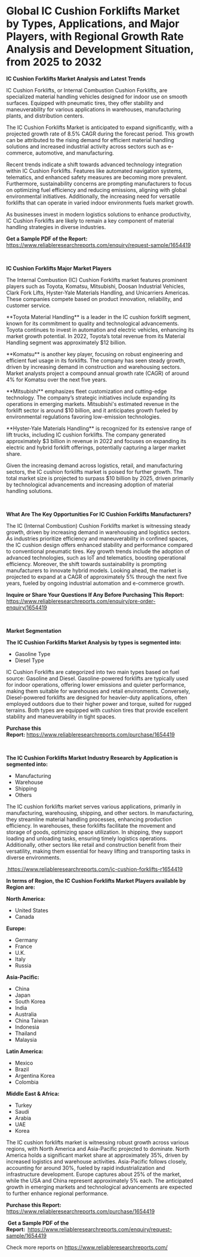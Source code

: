 <p><h1>Global IC Cushion Forklifts Market by Types, Applications, and Major Players, with Regional Growth Rate Analysis and Development Situation, from 2025 to 2032</h1></p><p><strong>IC Cushion Forklifts Market Analysis and Latest Trends</strong></p>
<p><p>IC Cushion Forklifts, or Internal Combustion Cushion Forklifts, are specialized material handling vehicles designed for indoor use on smooth surfaces. Equipped with pneumatic tires, they offer stability and maneuverability for various applications in warehouses, manufacturing plants, and distribution centers.</p><p>The IC Cushion Forklifts Market is anticipated to expand significantly, with a projected growth rate of 8.5% CAGR during the forecast period. This growth can be attributed to the rising demand for efficient material handling solutions and increased industrial activity across sectors such as e-commerce, automotive, and manufacturing.</p><p>Recent trends indicate a shift towards advanced technology integration within IC Cushion Forklifts. Features like automated navigation systems, telematics, and enhanced safety measures are becoming more prevalent. Furthermore, sustainability concerns are prompting manufacturers to focus on optimizing fuel efficiency and reducing emissions, aligning with global environmental initiatives. Additionally, the increasing need for versatile forklifts that can operate in varied indoor environments fuels market growth.</p><p>As businesses invest in modern logistics solutions to enhance productivity, IC Cushion Forklifts are likely to remain a key component of material handling strategies in diverse industries.</p></p>
<p><strong>Get a Sample PDF of the Report:&nbsp;</strong> <a href="https://www.reliableresearchreports.com/enquiry/request-sample/1654419?utm_campaign=2788&utm_medium=2&utm_source=Github&utm_content=ia&utm_term=11042025&utm_id=ic-cushion-forklifts">https://www.reliableresearchreports.com/enquiry/request-sample/1654419</a></p>
<p>&nbsp;</p>
<p><strong>IC Cushion Forklifts Major Market Players</strong></p>
<p><p>The Internal Combustion (IC) Cushion Forklifts market features prominent players such as Toyota, Komatsu, Mitsubishi, Doosan Industrial Vehicles, Clark Fork Lifts, Hyster-Yale Materials Handling, and Unicarriers Americas. These companies compete based on product innovation, reliability, and customer service.</p><p>**Toyota Material Handling** is a leader in the IC cushion forklift segment, known for its commitment to quality and technological advancements. Toyota continues to invest in automation and electric vehicles, enhancing its market growth potential. In 2022, Toyota’s total revenue from its Material Handling segment was approximately $12 billion.</p><p>**Komatsu** is another key player, focusing on robust engineering and efficient fuel usage in its forklifts. The company has seen steady growth, driven by increasing demand in construction and warehousing sectors. Market analysts project a compound annual growth rate (CAGR) of around 4% for Komatsu over the next five years.</p><p>**Mitsubishi** emphasizes fleet customization and cutting-edge technology. The company’s strategic initiatives include expanding its operations in emerging markets. Mitsubishi's estimated revenue in the forklift sector is around $10 billion, and it anticipates growth fueled by environmental regulations favoring low-emission technologies.</p><p>**Hyster-Yale Materials Handling** is recognized for its extensive range of lift trucks, including IC cushion forklifts. The company generated approximately $3 billion in revenue in 2022 and focuses on expanding its electric and hybrid forklift offerings, potentially capturing a larger market share.</p><p>Given the increasing demand across logistics, retail, and manufacturing sectors, the IC cushion forklifts market is poised for further growth. The total market size is projected to surpass $10 billion by 2025, driven primarily by technological advancements and increasing adoption of material handling solutions.</p></p>
<p>&nbsp;</p>
<p><strong>What Are The Key Opportunities For IC Cushion Forklifts Manufacturers?</strong></p>
<p><p>The IC (Internal Combustion) Cushion Forklifts market is witnessing steady growth, driven by increasing demand in warehousing and logistics sectors. As industries prioritize efficiency and maneuverability in confined spaces, the IC cushion design offers enhanced stability and performance compared to conventional pneumatic tires. Key growth trends include the adoption of advanced technologies, such as IoT and telematics, boosting operational efficiency. Moreover, the shift towards sustainability is prompting manufacturers to innovate hybrid models. Looking ahead, the market is projected to expand at a CAGR of approximately 5% through the next five years, fueled by ongoing industrial automation and e-commerce growth.</p></p>
<p><strong>Inquire or Share Your Questions If Any Before Purchasing This Report:</strong> <a href="https://www.reliableresearchreports.com/enquiry/pre-order-enquiry/1654419?utm_campaign=2788&utm_medium=2&utm_source=Github&utm_content=ia&utm_term=11042025&utm_id=ic-cushion-forklifts">https://www.reliableresearchreports.com/enquiry/pre-order-enquiry/1654419</a></p>
<p>&nbsp;</p>
<p><strong>Market Segmentation</strong></p>
<p><strong>The IC Cushion Forklifts Market Analysis by types is segmented into:</strong></p>
<p><ul><li>Gasoline Type</li><li>Diesel Type</li></ul></p>
<p><p>IC Cushion Forklifts are categorized into two main types based on fuel source: Gasoline and Diesel. Gasoline-powered forklifts are typically used for indoor operations, offering lower emissions and quieter performance, making them suitable for warehouses and retail environments. Conversely, Diesel-powered forklifts are designed for heavier-duty applications, often employed outdoors due to their higher power and torque, suited for rugged terrains. Both types are equipped with cushion tires that provide excellent stability and maneuverability in tight spaces.</p></p>
<p><strong>Purchase this Report:&nbsp;</strong><a href="https://www.reliableresearchreports.com/purchase/1654419?utm_campaign=2788&utm_medium=2&utm_source=Github&utm_content=ia&utm_term=11042025&utm_id=ic-cushion-forklifts">https://www.reliableresearchreports.com/purchase/1654419</a></p>
<p>&nbsp;</p>
<p><strong>The IC Cushion Forklifts Market Industry Research by Application is segmented into:</strong></p>
<p><ul><li>Manufacturing</li><li>Warehouse</li><li>Shipping</li><li>Others</li></ul></p>
<p><p>The IC cushion forklifts market serves various applications, primarily in manufacturing, warehousing, shipping, and other sectors. In manufacturing, they streamline material handling processes, enhancing production efficiency. In warehouses, these forklifts facilitate the movement and storage of goods, optimizing space utilization. In shipping, they support loading and unloading tasks, ensuring timely logistics operations. Additionally, other sectors like retail and construction benefit from their versatility, making them essential for heavy lifting and transporting tasks in diverse environments.</p></p>
<p><a href="https://www.reliableresearchreports.com/ic-cushion-forklifts-r1654419?utm_campaign=2788&utm_medium=2&utm_source=Github&utm_content=ia&utm_term=11042025&utm_id=ic-cushion-forklifts">&nbsp;https://www.reliableresearchreports.com/ic-cushion-forklifts-r1654419</a></p>
<p><strong>In terms of Region, the IC Cushion Forklifts Market Players available by Region are:</strong></p>
<p>
    <p> <strong> North America: </strong>
        <ul>
            <li>United States</li>
            <li>Canada</li>
        </ul>
        </p> 
    <p> <strong> Europe: </strong>
        <ul>
            <li>Germany</li>
            <li>France</li>
            <li>U.K.</li>
            <li>Italy</li>
            <li>Russia</li>
        </ul>
        </p> 
    <p> <strong> Asia-Pacific: </strong>
        <ul>
            <li>China</li>
            <li>Japan</li>
            <li>South Korea</li>
            <li>India</li>
            <li>Australia</li>
            <li>China Taiwan</li>
            <li>Indonesia</li>
            <li>Thailand</li>
            <li>Malaysia</li>
        </ul>
        </p> 
    <p> <strong> Latin America: </strong>
        <ul>
            <li>Mexico</li>
            <li>Brazil</li>
            <li>Argentina Korea</li>
            <li>Colombia</li>
        </ul>
        </p> 
    <p> <strong> Middle East & Africa: </strong>
        <ul>
            <li>Turkey</li>
            <li>Saudi</li>
            <li>Arabia</li>
            <li>UAE</li>
            <li>Korea</li>
        </ul>
    </p>
    </p>
<p><p>The IC cushion forklifts market is witnessing robust growth across various regions, with North America and Asia-Pacific projected to dominate. North America holds a significant market share at approximately 35%, driven by increased logistics and warehouse activities. Asia-Pacific follows closely, accounting for around 30%, fueled by rapid industrialization and infrastructure development. Europe captures about 25% of the market, while the USA and China represent approximately 5% each. The anticipated growth in emerging markets and technological advancements are expected to further enhance regional performance.</p></p>
<p><strong>Purchase this Report: </strong><a href="https://www.reliableresearchreports.com/purchase/1654419?utm_campaign=2788&utm_medium=2&utm_source=Github&utm_content=ia&utm_term=11042025&utm_id=ic-cushion-forklifts">https://www.reliableresearchreports.com/purchase/1654419</a></p>
<p>&nbsp;<strong>Get a Sample PDF of the Report:&nbsp;&nbsp;</strong><a href="https://www.reliableresearchreports.com/enquiry/request-sample/1654419?utm_campaign=2788&utm_medium=2&utm_source=Github&utm_content=ia&utm_term=11042025&utm_id=ic-cushion-forklifts">https://www.reliableresearchreports.com/enquiry/request-sample/1654419</a></p>
<p><strong></strong></p>
<p>Check more reports on <a href="https://www.reliableresearchreports.com/?utm_campaign=2788&utm_medium=2&utm_source=Github&utm_content=ia&utm_term=11042025&utm_id=ic-cushion-forklifts">https://www.reliableresearchreports.com/</a></p>